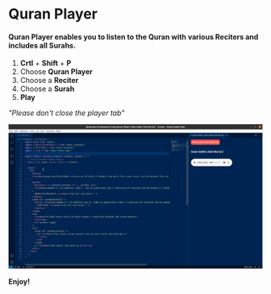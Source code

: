 # Quran Player

#### Quran Player enables you to listen to the Quran with various Reciters and includes all Surahs.

1. **Crtl** + **Shift** + **P**
2. Choose **Quran Player**
3. Choose a **Reciter**
4. Choose a **Surah**
5. **Play**

<em>"Please don't close the player tab"</em>

<img src="quran_player_screenshot.png" alt="Quran Player ScreenShot" />

**Enjoy!**
